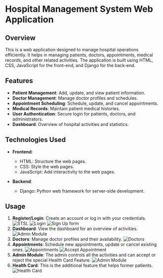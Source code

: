 # Hospital Management System Web Application

## Overview

This is a web application designed to manage hospital operations efficiently. It helps in managing patients, doctors, appointments, medical records, and other related activities. The application is built using HTML, CSS, JavaScript for the front-end, and Django for the back-end.

## Features

- **Patient Management**: Add, update, and view patient information.
- **Doctor Management**: Manage doctor profiles and schedules.
- **Appointment Scheduling**: Schedule, update, and cancel appointments.
- **Medical Records**: Maintain patient medical histories.
- **User Authentication**: Secure login for patients, doctors, and administrators.
- **Dashboard**: Overview of hospital activities and statistics.

## Technologies Used

- **Frontend**:
  - HTML: Structure the web pages.
  - CSS: Style the web pages.
  - JavaScript: Add interactivity to the web pages.

- **Backend**:
  - Django: Python web framework for server-side development.

## Usage

1. **Register/Login**: Create an account or log in with your credentials.
![STSL](https://github.com/Shashank04Tiwari/STSL--Hospital-Management-System-/assets/87411996/8e40acf7-6dbf-4145-8724-a51f9a1eb1bf)
![Login](https://github.com/Shashank04Tiwari/STSL--Hospital-Management-System-/assets/87411996/f8c3dd46-7b9f-4e2e-8edf-7d6b12a26480)
![Sign Up form](https://github.com/Shashank04Tiwari/STSL--Hospital-Management-System-/assets/87411996/4a6164da-62a7-491e-8714-4beefceb1311)
2. **Dashboard**: View the dashboard for an overview of activities.
![Admin Module](https://github.com/Shashank04Tiwari/STSL--Hospital-Management-System-/assets/87411996/3c38d242-4790-47b2-b331-3fe81461be44)
3. **Doctors**: Manage doctor profiles and their availability.
![Doctors](https://github.com/Shashank04Tiwari/STSL--Hospital-Management-System-/assets/87411996/e9de7fdc-bb32-498b-942b-4696bbd7a1d7)
4. **Appointments**: Schedule new appointments, update or cancel existing ones.
![Appointments](https://github.com/Shashank04Tiwari/STSL--Hospital-Management-System-/assets/87411996/85190517-6f32-4582-b4b7-5088a0e34ab7)
![Accept Appointment](https://github.com/Shashank04Tiwari/STSL--Hospital-Management-System-/assets/87411996/bd94c054-2ebe-4648-af41-f27d18ec2f3c)
5. **Admin Module**: The admin controls all the activities and can accept or reject the special Health Card Feature.
![Admin Module](https://github.com/Shashank04Tiwari/STSL--Hospital-Management-System-/assets/87411996/02f1a0ba-6ccc-4673-b544-99ac0a055cda)
6. **Health Card**: This is the additional feature that helps former patients.
![Health Card](https://github.com/Shashank04Tiwari/STSL--Hospital-Management-System-/assets/87411996/c9ee8b16-3c96-4294-80db-bd1ddd9c66a3)



